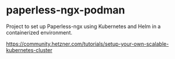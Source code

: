 # paperless-ngx-podman
Project to set up Paperless-ngx using Kubernetes and Helm in a containerized environment.

https://community.hetzner.com/tutorials/setup-your-own-scalable-kubernetes-cluster



